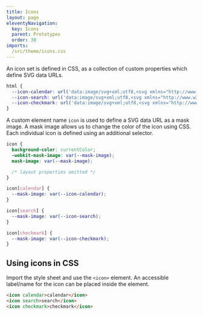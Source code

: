 ```yaml
---
title: Icons
layout: page
eleventyNavigation:
  key: Icons
  parent: Prototypes
  order: 30
imports:
  /src/theme/icons.css
---
```


An icon set is defined in CSS, as a collection of custom properties which define SVG data URLs.
```css
html {
  --icon-calendar: url('data:image/svg+xml;utf8,<svg xmlns="http://www.w3.org/2000/svg" fill="none" viewBox="0 0 24 24" stroke="currentColor"><path stroke-linecap="round" stroke-linejoin="round" stroke-width="2" d="M8 7V3m8 4V3m-9 8h10M5 21h14a2 2 0 002-2V7a2 2 0 00-2-2H5a2 2 0 00-2 2v12a2 2 0 002 2z" /></svg>');
  --icon-search: url('data:image/svg+xml;utf8,<svg xmlns="http://www.w3.org/2000/svg" fill="none" viewBox="0 0 24 24" stroke="currentColor"><path stroke-linecap="round" stroke-linejoin="round" stroke-width="2" d="M21 21l-6-6m2-5a7 7 0 11-14 0 7 7 0 0114 0z" /></svg>');
  --icon-checkmark: url('data:image/svg+xml;utf8,<svg xmlns="http://www.w3.org/2000/svg" fill="none" viewBox="0 0 24 24" stroke="currentColor"><path stroke-linecap="round" stroke-linejoin="round" stroke-width="2" d="M5 13l4 4L19 7" /></svg>');
}
```

A custom element name `icon` is used to define a SVG data URL as a mask image. A mask image allows us to change the color of the icon using CSS. Each individual icon is defined using an additional selector.
```css
icon {
  background-color: currentColor;
  -webkit-mask-image: var(--mask-image);
  mask-image: var(--mask-image);

  /* layout properties omitted */
}

icon[calendar] {
  --mask-image: var(--icon-calendar);
}

icon[search] {
  --mask-image: var(--icon-search);
}

icon[checkmark] {
  --mask-image: var(--icon-checkmark);
}
```

## Using icons in CSS
Import the style sheet and use the `<icon>` element. An accessible label/name for the icon can be placed inside the element.

<render-example class="example"></render-example>
```html
<icon calendar>calendar</icon>
<icon search>search</icon>
<icon checkmark>checkmark</icon>
```

<style>
  .example {
    --display: flex;
    --gap: 1rem;
  }
</style>
